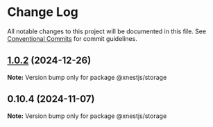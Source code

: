 # Change Log

All notable changes to this project will be documented in this file.
See [Conventional Commits](https://conventionalcommits.org) for commit guidelines.

## [1.0.2](https://github.com/panates/xnestjs/compare/@xnestjs/storage@0.10.4...@xnestjs/storage@1.0.2) (2024-12-26)

**Note:** Version bump only for package @xnestjs/storage





## 0.10.4 (2024-11-07)

**Note:** Version bump only for package @xnestjs/storage

